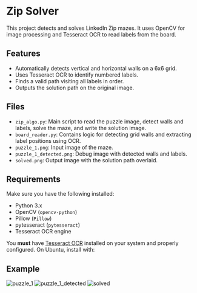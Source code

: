 # Zip Solver

This project detects and solves LinkedIn Zip mazes. It uses OpenCV for image processing and Tesseract OCR to read labels from the board.

## Features

- Automatically detects vertical and horizontal walls on a 6x6 grid.
- Uses Tesseract OCR to identify numbered labels.
- Finds a valid path visiting all labels in order.
- Outputs the solution path on the original image.

## Files

- `zip_algo.py`: Main script to read the puzzle image, detect walls and labels, solve the maze, and write the solution image.
- `board_reader.py`: Contains logic for detecting grid walls and extracting label positions using OCR.
- `puzzle_1.png`: Input image of the maze.
- `puzzle_1_detected.png`: Debug image with detected walls and labels.
- `solved.png`: Output image with the solution path overlaid.

## Requirements

Make sure you have the following installed:

- Python 3.x
- OpenCV (`opencv-python`)
- Pillow (`Pillow`)
- pytesseract (`pytesseract`)
- Tesseract OCR engine

You **must** have [Tesseract OCR](https://github.com/tesseract-ocr/tesseract) installed on your system and properly configured. On Ubuntu, install with:

## Example
![puzzle_1](https://github.com/user-attachments/assets/c2d025c1-5f45-4546-894d-d6bcb8e8f319)
![puzzle_1_detected](https://github.com/user-attachments/assets/8c2ec8ae-8e82-4bdd-9a73-1510130bb1d2)
![solved](https://github.com/user-attachments/assets/132db5af-a810-47f0-8210-f738f80dfe58)

